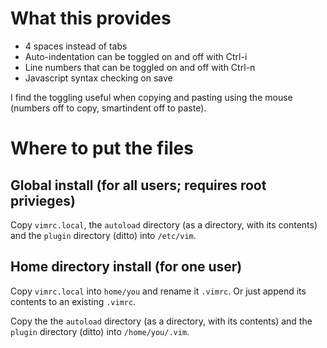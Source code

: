 # What this provides
- 4 spaces instead of tabs
- Auto-indentation can be toggled on and off with Ctrl-i
- Line numbers that can be toggled on and off with Ctrl-n
- Javascript syntax checking on save

I find the toggling useful when copying and pasting using the mouse (numbers off to copy, smartindent off to paste).

# Where to put the files

## Global install (for all users; requires root privieges)

Copy `vimrc.local`, the `autoload` directory (as a directory, with its contents) and the `plugin` directory (ditto) into `/etc/vim`.

## Home directory install (for one user)

Copy `vimrc.local` into `home/you` and rename it `.vimrc`. Or just append its contents to an existing `.vimrc`.

Copy the the `autoload` directory (as a directory, with its contents) and the `plugin` directory (ditto) into `/home/you/.vim`.
